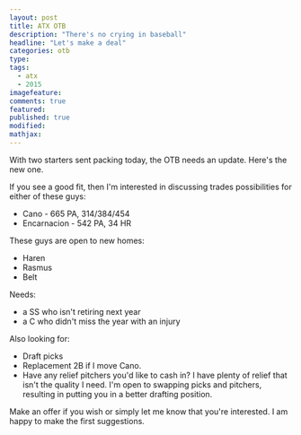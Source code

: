 ```yaml
---
layout: post
title: ATX OTB
description: "There's no crying in baseball"
headline: "Let's make a deal"
categories: otb
type:
tags: 
  - atx
  - 2015
imagefeature:
comments: true
featured:
published: true
modified:
mathjax:
---
```


With two starters sent packing today, the OTB needs an update. Here's the new one.

If you see a good fit, then I'm interested in discussing trades possibilities for either of these guys:

* Cano - 665 PA, 314/384/454
* Encarnacion - 542 PA, 34 HR

These guys are open to new homes:

* Haren
* Rasmus
* Belt

Needs:

* a SS who isn't retiring next year
* a C who didn't miss the year with an injury

Also looking for:

* Draft picks
* Replacement 2B if I move Cano. 
* Have any relief pitchers you'd like to cash in? I have plenty of relief that isn't the quality I need. I'm open to swapping picks and pitchers, resulting in putting you in a better drafting position.

Make an offer if you wish or simply let me know that you're interested. I am happy to make the first suggestions.
